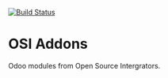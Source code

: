 [![Build Status](https://travis-ci.org/ursais/osi-addons.svg?branch=12.0)](https://travis-ci.org/ursais/osi-addons)

# OSI Addons

Odoo modules from Open Source Intergrators.

